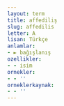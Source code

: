 ```yaml
---
layout: term
title: affediliş
slug: affedilis
letter: A
lisan: Türkçe
anlamlar:
- ► bağışlanış
ozellikler:
- - isim
ornekler:
- - ''
orneklerkaynak:
- - ''
---
```

